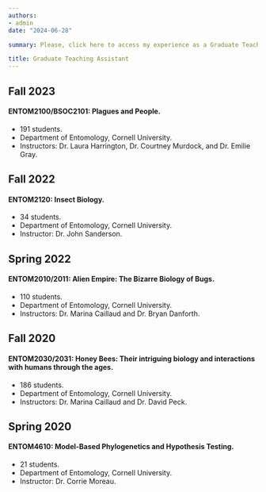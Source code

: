 ```yaml
---
authors:
- admin
date: "2024-06-28"

summary: Please, click here to access my experience as a Graduate Teaching Assistant.

title: Graduate Teaching Assistant
---
```


## Fall 2023
#### ENTOM2100/BSOC2101: Plagues and People.
 - 191 students. 
 - Department of Entomology, Cornell University. 
 - Instructors: Dr. Laura Harrington, Dr. Courtney Murdock, and Dr. Emilie Gray.
 
## Fall 2022
#### ENTOM2120: Insect Biology.
 - 34 students. 
 - Department of Entomology, Cornell University. 
 - Instructor: Dr. John Sanderson.
  
## Spring 2022
#### ENTOM2010/2011: Alien Empire: The Bizarre Biology of Bugs.
 - 110 students.
 - Department of Entomology, Cornell University. 
 - Instructors: Dr. Marina Caillaud and Dr. Bryan Danforth.

## Fall 2020
#### ENTOM2030/2031: Honey Bees: Their intriguing biology and interactions with humans through the ages.
 - 186 students. 
 - Department of Entomology, Cornell University. 
 - Instructors: Dr. Marina Caillaud and Dr. David Peck.
 
## Spring 2020
#### ENTOM4610: Model-Based Phylogenetics and Hypothesis Testing.
 - 21 students. 
 - Department of Entomology, Cornell University.
 - Instructor: Dr. Corrie Moreau.
  